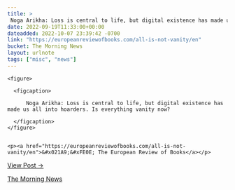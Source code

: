 ```yaml
---
title: > 
 Noga Arikha: Loss is central to life, but digital existence has made us all into hoarders. Is everything vanity now?
date: 2022-09-19T11:33:00+00:00
dateadded: 2022-10-07 23:39:42 -0700
link: "https://europeanreviewofbooks.com/all-is-not-vanity/en"
bucket: The Morning News
layout: urlnote
tags: ["misc", "news"]
--- 
```




  
    
  

  
    <figure>
      
      <figcaption>
        
          Noga Arikha: Loss is central to life, but digital existence has made us all into hoarders. Is everything vanity now?
        
      </figcaption>
    </figure>

    
    <p><a href="https://europeanreviewofbooks.com/all-is-not-vanity/en">&#x021A9;&#xFE0E; The European Review of Books</a></p>
    
  
  <p><a href="https://themorningnews.org/p/is-everything-vanity-now">View Post &rarr;</a></p>



 <!-- end excerpt --> 
<div class='bucket'><a class='internal-link' href='/buckets/the-morning-news'>The Morning News</a></div> 
